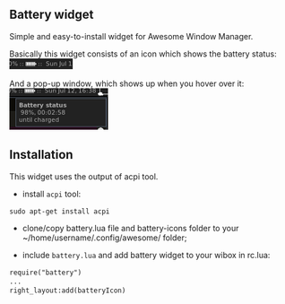 ## Battery widget
Simple and easy-to-install widget for Awesome Window Manager.

Basically this widget consists of an icon which shows the battery status: ![Battery Widget](./batWid1.png)

And a pop-up window, which shows up when you hover over it: ![Battery Widget](./batWid2.png)

## Installation

This widget uses the output of acpi tool.
- install `acpi` tool:
```
sudo apt-get install acpi
```
- clone/copy battery.lua file and battery-icons folder to your ~/home/username/.config/awesome/ folder;

- include `battery.lua` and add battery widget to your wibox in rc.lua:
```
require("battery")
...
right_layout:add(batteryIcon)
```
